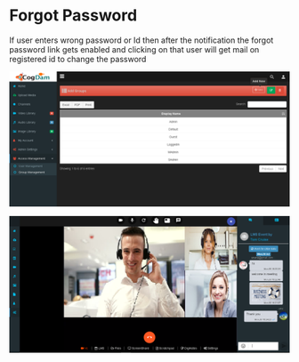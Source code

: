 # Forgot Password

If user enters wrong password or Id then after the notification the forgot password link gets enabled and clicking on that user will get mail on registered id to change the password

![](../.gitbook/assets/image%20%28242%29.png)

![](../.gitbook/assets/image%20%28255%29.png)



